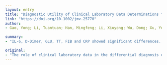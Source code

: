 ```yaml
---
layout: entry
title: "Diagnostic Utility of Clinical Laboratory Data Determinations for Patients with the Severe COVID-19"
link: "https://doi.org/10.1002/jmv.25770"
author:
- Gao, Yong; Li, Tuantuan; Han, Mingfeng; Li, Xiuyong; Wu, Dong; Xu, Yuanhong; Zhu, Yulin; Liu, Yan; Wang, Xiaowu; Wang, Linding

summary:
- "IL-6, D-Dimer, GLU, TT, FIB and CRP showed significant differences. The optimal threshold and area under the ROC curve were 24.3 pg/mL and 0.28 ??g/L. Speciality of predicting the severity of COVID-19 was up to 93.3%. Detection had the highest specificity and sensitivity for early prediction. This article is protected by copyright. All rights reserved."

original:
- "The role of clinical laboratory data in the differential diagnosis of the severe forms of COVID-19 has not been definitely established. The aim of this study was to look for the warning index in severe COVID-19 patients. We investigated forty-three adult patients with COVID-19. The patients were classified into mild group (28 patients) and severe group (15 patients). Comparison of the haematological parameters between the mild and severe groups showed significant differences in IL-6, D-Dimer, GLU, TT, FIB and CRP (P <0.05). The optimal threshold and area under the ROC curve of IL-6 were 24.3 pg/mL and 0.795 respectively, while those of D-Dimer were 0.28 ??g/L and 0.750, respectively. The area under the ROC curve (AUC) of IL-6 combined with D-Dimer was 0.840. The specificity of predicting the severity of COVID-19 during IL-6 and D-Dimer tandem testing was up to 93.3%, while the sensitivity of IL-6 and D-Dimer by parallel test in the severe COVID-19 was 96.4%. IL-6 and D-Dimer were closely related to the occurrence of severe COVID-19 in the adult patients, and their combined detection had the highest specificity and sensitivity for early prediction of the severity of COVID-19 patients, which has important clinical value. This article is protected by copyright. All rights reserved."
---
```


